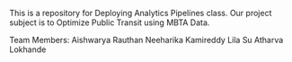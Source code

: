 This is a repository for Deploying Analytics Pipelines class.
Our project subject is to Optimize Public Transit using MBTA Data.

Team Members:
Aishwarya Rauthan
Neeharika Kamireddy
Lila Su
Atharva Lokhande
